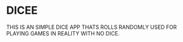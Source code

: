 # DICEE

THIS IS AN SIMPLE DICE APP THATS ROLLS RANDOMLY USED FOR PLAYING GAMES IN REALITY WITH NO DICE.

